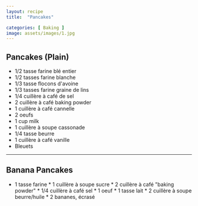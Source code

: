 ```yaml
---
layout: recipe
title:  "Pancakes"

categories: [ Baking ]
image: assets/images/1.jpg
---
```

## Pancakes (Plain)

* 1/2 tasse farine blé entier
* 1/2 tasses farine blanche
* 1/3 tasse flocons d'avoine
* 1/3 tasses farine graine de lins
* 1/4 cuillère à café de sel
* 2 cuillère à café baking powder
* 1 cuillère à café cannelle
* 2 oeufs
* 1 cup milk
* 1 cuillère à soupe cassonade 
* 1/4 tasse beurre
* 1 cuillère à café vanille
* Bleuets 

---

## Banana Pancakes 

* 1 tasse farine
* 1 cuillère à soupe sucre
* 2 cuillère à café "baking powder"
* 1/4 cuillère à café sel
* 1 oeuf
* 1 tasse lait
* 2 cuillère à soupe beurre/huile
* 2 bananes, écrasé
